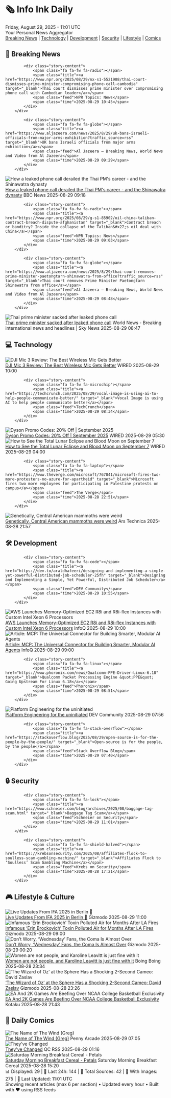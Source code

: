 <!-- Processing 54 RSS feeds at 2025-08-29 11:01:30 UTC -->
<!-- Processing: XKCD -->
<!-- Processing: Saturday Morning Breakfast Cereal -->
<!-- Processing: Poorly Drawn Lines -->
<!-- Processing: Garfield -->
<!-- Processing: Dilbert -->
<!-- Processing: Questionable Content -->
<!-- Processing: CNN Top Stories -->
<!-- Processing: CNN Breaking News -->
<!-- Processing: BBC Breaking News -->
<!-- Processing: NPR News -->
<!-- Processing: CBC News -->
<!-- Error processing https://rss.cbc.ca/lineup/topstories.xml: The read operation timed out -->
<!-- Processing: Reuters World News -->
<!-- Processing: Associated Press Breaking -->
<!-- Processing: Guardian World News -->
<!-- Processing: Sky News World -->
<!-- Processing: TechCrunch -->
<!-- Processing: Slashdot -->
<!-- Processing: Lobsters Python -->
<!-- Processing: Hacker News -->
<!-- Processing: Dev.to -->
<!-- Processing: OMG! Ubuntu -->
<!-- Processing: DistroWatch -->
<!-- Processing: Linux.com -->
<!-- Processing: Ubuntu Blog -->
<!-- Processing: GitHub Blog -->
<!-- Processing: GitLab Blog -->
<!-- Processing: InfoQ -->
<!-- Processing: Coding Horror -->
<!-- Processing: The Pragmatic Engineer -->
<!-- Processing: Lifehacker -->
<!-- Processing: Gizmodo -->
<!-- Processing: Kotaku -->
<!-- Processing: Boing Boing -->
<!-- Processing: Krebs on Security -->
<!-- Processing: Schneier on Security -->
<!-- Generated 7 new posts out of 35 feeds processed -->
<div class="newspaper-header">
    <h1 class="newspaper-title">🗞️ Info Ink Daily</h1>
    <div class="newspaper-date">Friday, August 29, 2025 - 11:01 UTC</div>
    <div class="newspaper-subtitle">Your Personal News Aggregator</div>
</div>

<div class="newspaper-nav">
    <a href="#breaking">Breaking News</a> |
    <a href="#tech">Technology</a> |
    <a href="#dev">Development</a> |
    <a href="#security">Security</a> |
    <a href="#lifestyle">Lifestyle</a> |
    <a href="#webcomics">Comics</a>
</div>

<div class="news-section breaking-news" id="breaking">
<h2 class="section-header">🚨 Breaking News</h2>
<div class="stories-container">
<div class="story">
            
            <div class="story-content">
                <span class="fa fa-fw fa-radio"></span>
                <span class="title"><a href="https://www.npr.org/2025/08/29/nx-s1-5521908/thai-court-dismisses-prime-minister-compromising-phone-call-cambodia" target="_blank">Thai court dismisses prime minister over compromising phone call with Cambodian leader</a></span>
                <span class="feed">NPR Topics: News</span>
                <span class="time">2025-08-29 10:45</span>
            </div>
        </div>
<div class="story">
            
            <div class="story-content">
                <span class="fa fa-fw fa-globe"></span>
                <span class="title"><a href="https://www.aljazeera.com/news/2025/8/29/uk-bans-israeli-officials-from-major-arms-exhibition?traffic_source=rss" target="_blank">UK bans Israeli officials from major arms exhibition</a></span>
                <span class="feed">Al Jazeera – Breaking News, World News and Video from Al Jazeera</span>
                <span class="time">2025-08-29 09:29</span>
            </div>
        </div>
<div class="story">
            <img src="https://ichef.bbci.co.uk/ace/standard/240/cpsprodpb/e802/live/fec42080-8231-11f0-9f3c-119cd82e5d28.jpg" alt="How a leaked phone call derailed the Thai PM&#x27;s career - and the Shinawatra dynasty" class="story-image" loading="lazy" onerror="this.style.display='none'">
            <div class="story-content">
                <span class="fa fa-fw fa-earth-americas"></span>
                <span class="title"><a href="https://www.bbc.com/news/articles/cdrkvy2pn87o?at_medium=RSS&at_campaign=rss" target="_blank">How a leaked phone call derailed the Thai PM&#x27;s career - and the Shinawatra dynasty</a></span>
                <span class="feed">BBC News</span>
                <span class="time">2025-08-29 09:18</span>
            </div>
        </div>
<div class="story">
            
            <div class="story-content">
                <span class="fa fa-fw fa-radio"></span>
                <span class="title"><a href="https://www.npr.org/2025/08/29/g-s1-85902/oil-china-taliban-contract-breach-dispute-afghanistan" target="_blank">Contract breach or banditry? Inside the collapse of the Taliban&#x27;s oil deal with China</a></span>
                <span class="feed">NPR Topics: News</span>
                <span class="time">2025-08-29 09:03</span>
            </div>
        </div>
<div class="story">
            
            <div class="story-content">
                <span class="fa fa-fw fa-globe"></span>
                <span class="title"><a href="https://www.aljazeera.com/news/2025/8/29/thai-court-removes-prime-minister-paetongtarn-shinawatra-from-office?traffic_source=rss" target="_blank">Thai court removes Prime Minister Paetongtarn Shinawatra from office</a></span>
                <span class="feed">Al Jazeera – Breaking News, World News and Video from Al Jazeera</span>
                <span class="time">2025-08-29 08:48</span>
            </div>
        </div>
<div class="story">
            <img src="https://e3.365dm.com/25/07/1920x1080/skynews-paetongtarn-shinawatra_6954313.jpg?20250701103359" alt="Thai prime minister sacked after leaked phone call" class="story-image" loading="lazy" onerror="this.style.display='none'">
            <div class="story-content">
                <span class="fa fa-fw fa-satellite"></span>
                <span class="title"><a href="https://news.sky.com/story/thai-prime-minister-paetongtarn-shinawatra-sacked-for-ethics-violation-after-leaked-phone-call-13420382" target="_blank">Thai prime minister sacked after leaked phone call</a></span>
                <span class="feed">World News - Breaking international news and headlines | Sky News</span>
                <span class="time">2025-08-29 08:47</span>
            </div>
        </div>
</div>
</div>
<div class="news-section tech-news" id="tech">
<h2 class="section-header">💻 Technology</h2>
<div class="stories-container">
<div class="story">
            <img src="https://media.wired.com/photos/68b104f44074f86213509a1d/master/pass/Review-%20DJI%20Mic%203.png" alt="DJI Mic 3 Review: The Best Wireless Mic Gets Better" class="story-image" loading="lazy" onerror="this.style.display='none'">
            <div class="story-content">
                <span class="fa fa-fw fa-bolt"></span>
                <span class="title"><a href="https://www.wired.com/review/dji-mic-3/" target="_blank">DJI Mic 3 Review: The Best Wireless Mic Gets Better</a></span>
                <span class="feed">WIRED</span>
                <span class="time">2025-08-29 10:00</span>
            </div>
        </div>
<div class="story">
            
            <div class="story-content">
                <span class="fa fa-fw fa-microchip"></span>
                <span class="title"><a href="https://techcrunch.com/2025/08/29/vocal-image-is-using-ai-to-help-people-communicate-better/" target="_blank">Vocal Image is using AI to help people communicate better</a></span>
                <span class="feed">TechCrunch</span>
                <span class="time">2025-08-29 08:34</span>
            </div>
        </div>
<div class="story">
            <img src="https://media.wired.com/photos/66ea076ea8e714f02ce0d63e/master/pass/WIRED-Coupons-15.jpg" alt="Dyson Promo Codes: 20% Off | September 2025" class="story-image" loading="lazy" onerror="this.style.display='none'">
            <div class="story-content">
                <span class="fa fa-fw fa-bolt"></span>
                <span class="title"><a href="https://www.wired.com/story/dyson-cordless-vacuum-promo-code/" target="_blank">Dyson Promo Codes: 20% Off | September 2025</a></span>
                <span class="feed">WIRED</span>
                <span class="time">2025-08-29 05:30</span>
            </div>
        </div>
<div class="story">
            <img src="https://media.wired.com/photos/68a715a7a8ad5d95b47a30cb/master/pass/GettyImages-2205148126.jpg" alt="How to See the Total Lunar Eclipse and Blood Moon on September 7" class="story-image" loading="lazy" onerror="this.style.display='none'">
            <div class="story-content">
                <span class="fa fa-fw fa-bolt"></span>
                <span class="title"><a href="https://www.wired.com/story/how-to-see-the-total-lunar-eclipse-and-blood-moon-on-september-7/" target="_blank">How to See the Total Lunar Eclipse and Blood Moon on September 7</a></span>
                <span class="feed">WIRED</span>
                <span class="time">2025-08-29 04:00</span>
            </div>
        </div>
<div class="story">
            
            <div class="story-content">
                <span class="fa fa-fw fa-laptop"></span>
                <span class="title"><a href="https://www.theverge.com/microsoft/767841/microsoft-fires-two-more-protesters-no-azure-for-apartheid" target="_blank">Microsoft fires two more employees for participating in Palestine protests on campus</a></span>
                <span class="feed">The Verge</span>
                <span class="time">2025-08-28 22:51</span>
            </div>
        </div>
<div class="story">
            <img src="https://cdn.arstechnica.net/wp-content/uploads/2025/08/GettyImages-1232186902-500x500.jpg" alt="Genetically, Central American mammoths were weird" class="story-image" loading="lazy" onerror="this.style.display='none'">
            <div class="story-content">
                <span class="fa fa-fw fa-cog"></span>
                <span class="title"><a href="https://arstechnica.com/science/2025/08/genetically-central-american-mammoths-were-weird/" target="_blank">Genetically, Central American mammoths were weird</a></span>
                <span class="feed">Ars Technica</span>
                <span class="time">2025-08-28 21:57</span>
            </div>
        </div>
</div>
</div>
<div class="news-section dev-news" id="dev">
<h2 class="section-header">🛠️ Development</h2>
<div class="stories-container">
<div class="story">
            
            <div class="story-content">
                <span class="fa fa-fw fa-code"></span>
                <span class="title"><a href="https://dev.to/araldhafeeri/designing-and-implementing-a-simple-yet-powerful-distributed-job-scheduler-25fh" target="_blank">Designing and Implementing a Simple, Yet Powerful, Distributed Job Scheduler</a></span>
                <span class="feed">DEV Community</span>
                <span class="time">2025-08-29 10:55</span>
            </div>
        </div>
<div class="story">
            <img src="https://www.infoq.com/styles/static/images/logo/logo_bigger.jpg" alt="AWS Launches Memory-Optimized EC2 R8i and R8i-flex Instances with Custom Intel Xeon 6 Processors" class="story-image" loading="lazy" onerror="this.style.display='none'">
            <div class="story-content">
                <span class="fa fa-fw fa-info-circle"></span>
                <span class="title"><a href="https://www.infoq.com/news/2025/08/ec2-r8i-intel-xeon-six/?utm_campaign=infoq_content&utm_source=infoq&utm_medium=feed&utm_term=global" target="_blank">AWS Launches Memory-Optimized EC2 R8i and R8i-flex Instances with Custom Intel Xeon 6 Processors</a></span>
                <span class="feed">InfoQ</span>
                <span class="time">2025-08-29 10:00</span>
            </div>
        </div>
<div class="story">
            <img src="https://res.infoq.com/articles/mcp-connector-for-building-smarter-modular-ai-agents/en/headerimage/mcp-connector-for-building-smarter-modular-ai-agents-header-1756277862571.jpg" alt="Article: MCP: The Universal Connector for Building Smarter, Modular AI Agents" class="story-image" loading="lazy" onerror="this.style.display='none'">
            <div class="story-content">
                <span class="fa fa-fw fa-info-circle"></span>
                <span class="title"><a href="https://www.infoq.com/articles/mcp-connector-for-building-smarter-modular-ai-agents/?utm_campaign=infoq_content&utm_source=infoq&utm_medium=feed&utm_term=global" target="_blank">Article: MCP: The Universal Connector for Building Smarter, Modular AI Agents</a></span>
                <span class="feed">InfoQ</span>
                <span class="time">2025-08-29 09:00</span>
            </div>
        </div>
<div class="story">
            
            <div class="story-content">
                <span class="fa fa-fw fa-linux"></span>
                <span class="title"><a href="https://www.phoronix.com/news/Qualcomm-PPE-Driver-Linux-6.18" target="_blank">Qualcomm Packet Processing Engine &quot;PPE&quot; Going Upstream For Linux 6.18</a></span>
                <span class="feed">Phoronix</span>
                <span class="time">2025-08-29 08:51</span>
            </div>
        </div>
<div class="story">
            <img src="https://media2.dev.to/dynamic/image/width=800%2Cheight=%2Cfit=scale-down%2Cgravity=auto%2Cformat=auto/https%3A%2F%2Fdev-to-uploads.s3.amazonaws.com%2Fuploads%2Farticles%2Fftt77vng9gqfush4cvz3.png" alt="Platform Engineering for the uninitiated" class="story-image" loading="lazy" onerror="this.style.display='none'">
            <div class="story-content">
                <span class="fa fa-fw fa-code"></span>
                <span class="title"><a href="https://dev.to/chiranjib_b/platform-engineering-for-the-uninitiated-1ifo" target="_blank">Platform Engineering for the uninitiated</a></span>
                <span class="feed">DEV Community</span>
                <span class="time">2025-08-29 07:56</span>
            </div>
        </div>
<div class="story">
            
            <div class="story-content">
                <span class="fa fa-fw fa-stack-overflow"></span>
                <span class="title"><a href="https://stackoverflow.blog/2025/08/29/open-source-is-for-the-people-by-the-people/" target="_blank">Open-source is for the people, by the people</a></span>
                <span class="feed">Stack Overflow Blog</span>
                <span class="time">2025-08-29 07:40</span>
            </div>
        </div>
</div>
</div>
<div class="news-section security-news" id="security">
<h2 class="section-header">🔒 Security</h2>
<div class="stories-container">
<div class="story">
            
            <div class="story-content">
                <span class="fa fa-fw fa-lock"></span>
                <span class="title"><a href="https://www.schneier.com/blog/archives/2025/08/baggage-tag-scam.html" target="_blank">Baggage Tag Scam</a></span>
                <span class="feed">Schneier on Security</span>
                <span class="time">2025-08-29 11:01</span>
            </div>
        </div>
<div class="story">
            
            <div class="story-content">
                <span class="fa fa-fw fa-shield-halved"></span>
                <span class="title"><a href="https://krebsonsecurity.com/2025/08/affiliates-flock-to-soulless-scam-gambling-machine/" target="_blank">Affiliates Flock to ‘Soulless’ Scam Gambling Machine</a></span>
                <span class="feed">Krebs on Security</span>
                <span class="time">2025-08-28 17:21</span>
            </div>
        </div>
</div>
</div>
<div class="news-section lifestyle-news" id="lifestyle">
<h2 class="section-header">🎮 Lifestyle & Culture</h2>
<div class="stories-container">
<div class="story">
            <img src="https://gizmodo.com/app/uploads/2025/08/Gizmodo-Featured-Image-Live.jpg" alt="Live Updates From IFA 2025 in Berlin 🔴" class="story-image" loading="lazy" onerror="this.style.display='none'">
            <div class="story-content">
                <span class="fa fa-fw fa-computer"></span>
                <span class="title"><a href="https://gizmodo.com/live-updates-from-ifa-2025-in-berlin-%f0%9f%94%b4-2000649907" target="_blank">Live Updates From IFA 2025 in Berlin 🔴</a></span>
                <span class="feed">Gizmodo</span>
                <span class="time">2025-08-29 11:00</span>
            </div>
        </div>
<div class="story">
            <img src="https://gizmodo.com/app/uploads/2025/08/palisades-fire.jpg" alt="Infamous ‘Erin Brockovich’ Toxin Polluted Air for Months After LA Fires" class="story-image" loading="lazy" onerror="this.style.display='none'">
            <div class="story-content">
                <span class="fa fa-fw fa-computer"></span>
                <span class="title"><a href="https://gizmodo.com/infamous-erin-brockovich-toxin-polluted-air-for-months-after-la-fires-2000650102" target="_blank">Infamous ‘Erin Brockovich’ Toxin Polluted Air for Months After LA Fires</a></span>
                <span class="feed">Gizmodo</span>
                <span class="time">2025-08-29 09:00</span>
            </div>
        </div>
<div class="story">
            <img src="https://gizmodo.com/app/uploads/2025/08/wednesday-netflix.jpg" alt="Don’t Worry, ‘Wednesday’ Fans, the Coma Is Almost Over" class="story-image" loading="lazy" onerror="this.style.display='none'">
            <div class="story-content">
                <span class="fa fa-fw fa-computer"></span>
                <span class="title"><a href="https://gizmodo.com/dont-worry-wednesday-fans-the-coma-is-almost-over-2000650157" target="_blank">Don’t Worry, ‘Wednesday’ Fans, the Coma Is Almost Over</a></span>
                <span class="feed">Gizmodo</span>
                <span class="time">2025-08-29 00:20</span>
            </div>
        </div>
<div class="story">
            <img src="https://i0.wp.com/boingboing.net/wp-content/uploads/2025/02/Leavitt-1.jpeg?fit=1080%2C592&amp;quality=60&amp;ssl=1" alt="Women are not people, and Karoline Leavitt is just fine with it" class="story-image" loading="lazy" onerror="this.style.display='none'">
            <div class="story-content">
                <span class="fa fa-fw fa-arrow-right"></span>
                <span class="title"><a href="https://boingboing.net/2025/08/28/women-are-not-people-and-karoline-leavitt-is-just-fine-with-it.html" target="_blank">Women are not people, and Karoline Leavitt is just fine with it</a></span>
                <span class="feed">Boing Boing</span>
                <span class="time">2025-08-28 23:34</span>
            </div>
        </div>
<div class="story">
            <img src="https://gizmodo.com/app/uploads/2025/08/Warner-Bros.-Oz-Zaslav.jpg" alt="‘The Wizard of Oz’ at the Sphere Has a Shocking 2-Second Cameo: David Zaslav" class="story-image" loading="lazy" onerror="this.style.display='none'">
            <div class="story-content">
                <span class="fa fa-fw fa-computer"></span>
                <span class="title"><a href="https://gizmodo.com/the-wizard-of-oz-at-the-sphere-has-a-shocking-2-second-cameo-david-zaslav-2000650163" target="_blank">‘The Wizard of Oz’ at the Sphere Has a Shocking 2-Second Cameo: David Zaslav</a></span>
                <span class="feed">Gizmodo</span>
                <span class="time">2025-08-28 23:26</span>
            </div>
        </div>
<div class="story">
            <img src="https://kotaku.com/app/uploads/2025/08/ncaa.jpg" alt="EA And 2K Games Are Beefing Over NCAA College Basketball Exclusivity" class="story-image" loading="lazy" onerror="this.style.display='none'">
            <div class="story-content">
                <span class="fa fa-fw fa-gamepad"></span>
                <span class="title"><a href="https://kotaku.com/ea-college-basketball-ncaa-2k-hoops-ucla-2000621071" target="_blank">EA And 2K Games Are Beefing Over NCAA College Basketball Exclusivity</a></span>
                <span class="feed">Kotaku</span>
                <span class="time">2025-08-28 21:43</span>
            </div>
        </div>
</div>
</div>
<div class="news-section webcomics-section" id="webcomics">
<h2 class="section-header">🎨 Daily Comics</h2>
<div class="stories-container">
<div class="story">
            <img src="https://assets.penny-arcade.com/news/pax3.SbZkXH4P.png" alt="The Name of The Wind (Greg)" class="story-image" loading="lazy" onerror="this.style.display='none'">
            <div class="story-content">
                <span class="fa fa-fw fa-gamepad"></span>
                <span class="title"><a href="https://www.penny-arcade.com/news/post/2025/08/29/the-name-of-the-wind-greg" target="_blank">The Name of The Wind (Greg)</a></span>
                <span class="feed">Penny Arcade</span>
                <span class="time">2025-08-29 07:05</span>
            </div>
        </div>
<div class="story">
            <img src="http://www.questionablecontent.net/comics/5646.png" alt="They&#x27;ve Changed" class="story-image" loading="lazy" onerror="this.style.display='none'">
            <div class="story-content">
                <span class="fa fa-fw fa-music"></span>
                <span class="title"><a href="http://questionablecontent.net/view.php?comic=5646" target="_blank">They&#x27;ve Changed</a></span>
                <span class="feed">QC RSS</span>
                <span class="time">2025-08-29 01:16</span>
            </div>
        </div>
<div class="story">
            <img src="https://www.smbc-comics.com/comics/1756236933-20250828.png" alt="Saturday Morning Breakfast Cereal - Petals" class="story-image" loading="lazy" onerror="this.style.display='none'">
            <div class="story-content">
                <span class="fa fa-fw fa-smile"></span>
                <span class="title"><a href="https://www.smbc-comics.com/comic/petals" target="_blank">Saturday Morning Breakfast Cereal - Petals</a></span>
                <span class="feed">Saturday Morning Breakfast Cereal</span>
                <span class="time">2025-08-28 15:20</span>
            </div>
        </div>
</div>
</div>

<div class="newspaper-footer">
    <div class="stats">
        📊 Displayed: 29 | 📅 Last 24h: 144 | 📡 Total Sources: 42 | 📸 With Images: 275 |
        🔄 Last Updated: 11:01 UTC
    </div>
    <div class="footer-note">
        Showing recent articles (max 6 per section) • Updated every hour • Built with ❤️ using RSS feeds
    </div>
</div>
